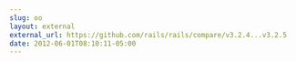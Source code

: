 ```yaml
---
slug: oo
layout: external
external_url: https://github.com/rails/rails/compare/v3.2.4...v3.2.5
date: 2012-06-01T08:10:11-05:00
---
```

